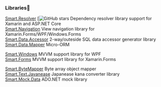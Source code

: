 ### Libraries🔭

[Smart.Resolver](https://github.com/usausa/Smart-Net-Resolver) [![GitHub stars](https://img.shields.io/github/stars/usausa/Smart-Net-Resolver?style=social) Dependency resolver library support for Xamarin and ASP.NET Core  
[Smart.Navigation](https://github.com/usausa/Smart-Net-Navigation) View navigation library for Xamarin.Forms/WPF/Windows.Forms  
[Smart.Data.Accessor](https://github.com/usausa/Smart-Net-Data-Accessor) 2-way/outeside SQL data accessor generator library  
[Smart.Data.Mapper](https://github.com/usausa/Smart-Net-Data-Mapper) Micro-ORM  
  
[Smart.Windows](https://github.com/usausa/Smart-Net-Windows) MVVM support library for WPF  
[Smart.Forms](https://github.com/usausa/Smart-Net-Forms) MVVM support library for Xamarin.Forms  
  
[Smart.ByteMapper](https://github.com/usausa/Smart-Net-ByteMapper) Byte array object mapper  
[Smart.Text.Javanease](https://github.com/usausa/Smart-Net-Text-Japanese) Japanease kana converter library  
[Smart.Mock.Data](https://github.com/usausa/Smart-Net-Mock-Data) ADO.NET mock library  


<!--
**usausa/usausa** is a ✨ _special_ ✨ repository because its `README.md` (this file) appears on your GitHub profile.

Here are some ideas to get you started:

- 🔭 I’m currently working on ...
- 🌱 I’m currently learning ...
- 👯 I’m looking to collaborate on ...
- 🤔 I’m looking for help with ...
- 💬 Ask me about ...
- 📫 How to reach me: ...
- 😄 Pronouns: ...
- ⚡ Fun fact: ...
-->
